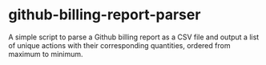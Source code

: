 # github-billing-report-parser
A simple script to parse a Github billing report as a CSV file and output a list of unique actions with their corresponding quantities, ordered from maximum to minimum.
